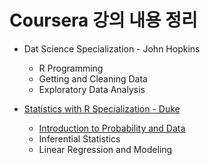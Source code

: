 # Coursera 강의 내용 정리

* Dat Science Specialization - John Hopkins
  + R Programming
  + Getting and Cleaning Data
  + Exploratory Data Analysis
  
* [Statistics with R Specialization - Duke](https://www.coursera.org/specializations/statistics)
  + [Introduction to Probability and Data](https://www.coursera.org/learn/probability-intro/)
  + Inferential Statistics
  + Linear Regression and Modeling
  
